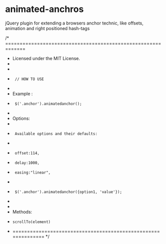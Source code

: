 animated-anchros
================

jQuery plugin for extending a browsers anchor technic, like offsets, animation and right positioned hash-tags


/* =============================================================
 * 	Licensed under the MIT License.
 *
 *
 *      // HOW TO USE
 *
 * Example :
 *      $('.anchor').animatedanchor(); 
 *
 * Options:
 *     
 *      Available options and their defaults:
 *
 *      offset:114,
 *      delay:1000,
 *      easing:"linear",
 * 
 *      $('.anchor').animatedanchor({option1, 'value'});
 *
 *
 * Methods:
 *     scrollTo(element)
 * ============================================================== */